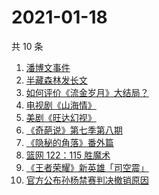 # 2021-01-18

共 10 条

<!-- BEGIN -->
<!-- 最后更新时间 Mon Jan 18 2021 00:28:59 GMT+0800 (CST) -->
1. [潘博文事件](https://www.zhihu.com/search?q=潘博文事件)
1. [半藏森林发长文](https://www.zhihu.com/search?q=半藏森林)
1. [如何评价《流金岁月》大结局？](https://www.zhihu.com/search?q=流金岁月)
1. [电视剧《山海情》](https://www.zhihu.com/search?q=山海情)
1. [美剧《旺达幻视》](https://www.zhihu.com/search?q=旺达幻视)
1. [《奇葩说》第七季第八期](https://www.zhihu.com/search?q=奇葩说)
1. [《隐秘的角落》番外篇](https://www.zhihu.com/search?q=隐秘的角落)
1. [篮网 122：115 胜魔术](https://www.zhihu.com/search?q=哈登)
1. [《王者荣耀》新英雄「司空震」](https://www.zhihu.com/search?q=司空震)
1. [官方公布孙杨禁赛判决撤销原因](https://www.zhihu.com/search?q=孙杨)
<!-- END -->
